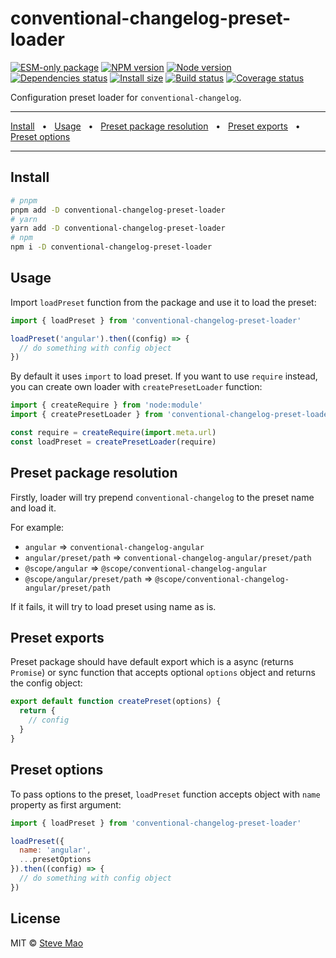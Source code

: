 # conventional-changelog-preset-loader

[![ESM-only package][package]][package-url]
[![NPM version][npm]][npm-url]
[![Node version][node]][node-url]
[![Dependencies status][deps]][deps-url]
[![Install size][size]][size-url]
[![Build status][build]][build-url]
[![Coverage status][coverage]][coverage-url]

[package]: https://img.shields.io/badge/package-ESM--only-ffe536.svg
[package-url]: https://nodejs.org/api/esm.html

[npm]: https://img.shields.io/npm/v/conventional-changelog-preset-loader.svg
[npm-url]: https://npmjs.com/package/conventional-changelog-preset-loader

[node]: https://img.shields.io/node/v/conventional-changelog-preset-loader.svg
[node-url]: https://nodejs.org

[deps]: https://img.shields.io/librariesio/release/npm/conventional-changelog-preset-loader
[deps-url]: https://libraries.io/npm/conventional-changelog-preset-loader/tree

[size]: https://packagephobia.com/badge?p=conventional-changelog-preset-loader
[size-url]: https://packagephobia.com/result?p=conventional-changelog-preset-loader

[build]: https://img.shields.io/github/actions/workflow/status/conventional-changelog/conventional-changelog/ci.yaml?branch=master
[build-url]: https://github.com/conventional-changelog/conventional-changelog/actions

[coverage]: https://coveralls.io/repos/github/conventional-changelog/conventional-changelog/badge.svg?branch=master
[coverage-url]: https://coveralls.io/github/conventional-changelog/conventional-changelog?branch=master

Configuration preset loader for `conventional-changelog`.

<hr />
<a href="#install">Install</a>
<span>&nbsp;&nbsp;•&nbsp;&nbsp;</span>
<a href="#usage">Usage</a>
<span>&nbsp;&nbsp;•&nbsp;&nbsp;</span>
<a href="#preset-package-resolution">Preset package resolution</a>
<span>&nbsp;&nbsp;•&nbsp;&nbsp;</span>
<a href="#preset-exports">Preset exports</a>
<span>&nbsp;&nbsp;•&nbsp;&nbsp;</span>
<a href="#preset-options">Preset options</a>
<br />
<hr />

## Install

```bash
# pnpm
pnpm add -D conventional-changelog-preset-loader
# yarn
yarn add -D conventional-changelog-preset-loader
# npm
npm i -D conventional-changelog-preset-loader
```

## Usage

Import `loadPreset` function from the package and use it to load the preset:

```js
import { loadPreset } from 'conventional-changelog-preset-loader'

loadPreset('angular').then((config) => {
  // do something with config object
})
```

By default it uses `import` to load preset. If you want to use `require` instead, you can create own loader with `createPresetLoader` function:

```js
import { createRequire } from 'node:module'
import { createPresetLoader } from 'conventional-changelog-preset-loader'

const require = createRequire(import.meta.url)
const loadPreset = createPresetLoader(require)
```

## Preset package resolution

Firstly, loader will try prepend `conventional-changelog` to the preset name and load it.

For example:
- `angular` => `conventional-changelog-angular`
- `angular/preset/path` => `conventional-changelog-angular/preset/path`
- `@scope/angular` => `@scope/conventional-changelog-angular`
- `@scope/angular/preset/path` => `@scope/conventional-changelog-angular/preset/path`

If it fails, it will try to load preset using name as is.

## Preset exports

Preset package should have default export which is a async (returns `Promise`) or sync function that accepts optional `options` object and returns the config object:

```js
export default function createPreset(options) {
  return {
    // config
  }
}
```

## Preset options

To pass options to the preset, `loadPreset` function accepts object with `name` property as first argument:

```js
import { loadPreset } from 'conventional-changelog-preset-loader'

loadPreset({
  name: 'angular',
  ...presetOptions
}).then((config) => {
  // do something with config object
})
```

## License

MIT © [Steve Mao](https://github.com/stevemao)
